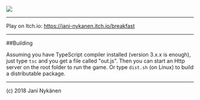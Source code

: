 ![](https://img.itch.zone/aW1nLzE3NDcyNDIucG5n/original/sqsOGh.png)

--------

Play on Itch.io: https://jani-nykanen.itch.io/breakfast

--------

##Building

Assuming you have TypeScript compiler installed (version 3.x.x is enough), just type `tsc` and you get a file called "out.js". Then you can start an Http server on the root folder to run the game. Or type `dist.sh` (on Linux) to build a distributable package.

--------

(c) 2018 Jani Nykänen

